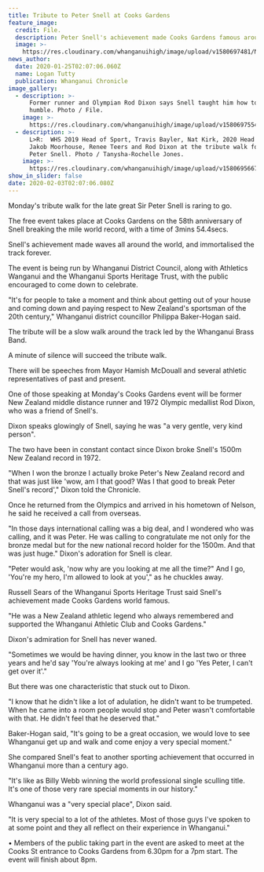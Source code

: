 ```yaml
---
title: Tribute to Peter Snell at Cooks Gardens
feature_image:
  credit: File.
  description: Peter Snell's achievement made Cooks Gardens famous around the world.
  image: >-
    https://res.cloudinary.com/whanganuihigh/image/upload/v1580697481/News/Peter_Snell_Chron_25.1.20.jpg
news_author:
  date: 2020-01-25T02:07:06.060Z
  name: Logan Tutty
  publication: Whanganui Chronicle
image_gallery:
  - description: >-
      Former runner and Olympian Rod Dixon says Snell taught him how to be
      humble. Photo / File.
    image: >-
      https://res.cloudinary.com/whanganuihigh/image/upload/v1580697554/News/Rod_Dixon._Chron_25.1.20.jpg
  - description: >-
      L>R:  WHS 2019 Head of Sport, Travis Bayler, Nat Kirk, 2020 Head of Sport
      Jakob Moorhouse, Renee Teers and Rod Dixon at the tribute walk for Sir
      Peter Snell. Photo / Tanysha-Rochelle Jones.
    image: >-
      https://res.cloudinary.com/whanganuihigh/image/upload/v1580695667/News/Peter_Snell_tribute_walk.Chron_25.1.20.jpg
show_in_slider: false
date: 2020-02-03T02:07:06.080Z
---
```

Monday's tribute walk for the late great Sir Peter Snell is raring to go.

The free event takes place at Cooks Gardens on the 58th anniversary of Snell breaking the mile world record, with a time of 3mins 54.4secs.

Snell's achievement made waves all around the world, and immortalised the track forever.

The event is being run by Whanganui District Council, along with Athletics Wanganui and the Whanganui Sports Heritage Trust, with the public encouraged to come down to celebrate.

"It's for people to take a moment and think about getting out of your house and coming down and paying respect to New Zealand's sportsman of the 20th century," Whanganui district councillor Philippa Baker-Hogan said.

The tribute will be a slow walk around the track led by the Whanganui Brass Band.

A minute of silence will succeed the tribute walk.

There will be speeches from Mayor Hamish McDouall and several athletic representatives of past and present.

One of those speaking at Monday's Cooks Gardens event will be former New Zealand middle distance runner and 1972 Olympic medallist Rod Dixon, who was a friend of Snell's.

Dixon speaks glowingly of Snell, saying he was "a very gentle, very kind person".

The two have been in constant contact since Dixon broke Snell's 1500m New Zealand record in 1972.

"When I won the bronze I actually broke Peter's New Zealand record and that was just like 'wow, am I that good? Was I that good to break Peter Snell's record'," Dixon told the Chronicle.

Once he returned from the Olympics and arrived in his hometown of Nelson, he said he received a call from overseas.

"In those days international calling was a big deal, and I wondered who was calling, and it was Peter. He was calling to congratulate me not only for the bronze medal but for the new national record holder for the 1500m. And that was just huge."
Dixon's adoration for Snell is clear.

"Peter would ask, 'now why are you looking at me all the time?" And I go, 'You're my hero, I'm allowed to look at you'," as he chuckles away.

Russell Sears of the Whanganui Sports Heritage Trust said Snell's achievement made Cooks Gardens world famous.

"He was a New Zealand athletic legend who always remembered and supported the Whanganui Athletic Club and Cooks Gardens."

Dixon's admiration for Snell has never waned.

"Sometimes we would be having dinner, you know in the last two or three years and he'd say 'You're always looking at me' and I go 'Yes Peter, I can't get over it'."

But there was one characteristic that stuck out to Dixon.

"I know that he didn't like a lot of adulation, he didn't want to be trumpeted. When he came into a room people would stop and Peter wasn't comfortable with that. He didn't feel that he deserved that."

Baker-Hogan said, "It's going to be a great occasion, we would love to see Whanganui get up and walk and come enjoy a very special moment."

She compared Snell's feat to another sporting achievement that occurred in Whanganui more than a century ago.

"It's like as Billy Webb winning the world professional single sculling title. It's one of those very rare special moments in our history."

Whanganui was a "very special place", Dixon said.

"It is very special to a lot of the athletes. Most of those guys I've spoken to at some point and they all reflect on their experience in Whanganui."

• Members of the public taking part in the event are asked to meet at the Cooks St entrance to Cooks Gardens from 6.30pm for a 7pm start. The event will finish about 8pm.
